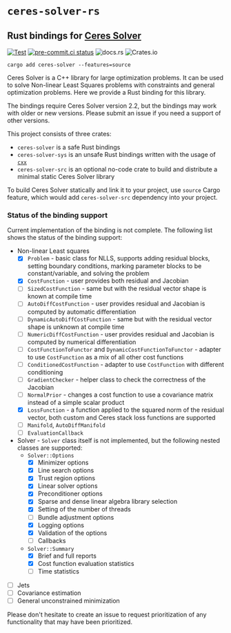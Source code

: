 # `ceres-solver-rs`
## Rust bindings for [Ceres Solver](http://ceres-solver.org)

[![Test](https://github.com/light-curve/ceres-solver-rs/actions/workflows/test.yml/badge.svg)](https://github.com/light-curve/ceres-solver-rs/actions/workflows/test.yml)
[![pre-commit.ci status](https://results.pre-commit.ci/badge/github/light-curve/ceres-solver-rs/master.svg)](https://results.pre-commit.ci/latest/github/light-curve/ceres-solver-rs/master)
![docs.rs](https://img.shields.io/docsrs/ceres-solver)
![Crates.io](https://img.shields.io/crates/v/ceres-solver)

```shell
cargo add ceres-solver --features=source
```

Ceres Solver is a C++ library for large optimization problems.
It can be used to solve Non-linear Least Squares problems with constraints and general optimization problems.
Here we provide a Rust binding for this library.

The bindings require Ceres Solver version 2.2, but the bindings may work with older or new versions.
Please submit an issue if you need a support of other versions.

This project consists of three crates:
- `ceres-solver` is a safe Rust bindings
- `ceres-solver-sys` is an unsafe Rust bindings written with the usage of [`cxx`](https://lib.rs/crates/cxx)
- `ceres-solver-src` is an optional no-code crate to build and distribute a minimal static Ceres Solver library

To build Ceres Solver statically and link it to your project, use `source` Cargo feature, which would add `ceres-solver-src` dependency into your project.

### Status of the binding support

Current implementation of the binding is not complete.
The following list shows the status of the binding support:

- Non-linear Least squares
  - [x] `Problem` - basic class for NLLS, supports adding residual blocks, setting boundary conditions, marking parameter blocks to be constant/variable, and solving the problem
  - [x] `CostFunction` - user provides both residual and Jacobian
  - [ ] `SizedCostFunction` - same but with the residual vector shape is known at compile time
  - [ ] `AutoDiffCostFunction` - user provides residual and Jacobian is computed by automatic differentiation
  - [ ] `DynamicAutoDiffCostFunction` - same but with the residual vector shape is unknown at compile time
  - [ ] `NumericDiffCostFunction` - user provides residual and Jacobian is computed by numerical differentiation
  - [ ] `CostFunctionToFunctor` and `DynamicCostFunctionToFunctor` - adapter to use `CostFunction` as a mix of all other cost functions
  - [ ] `ConditionedCostFunction` - adapter to use `CostFunction` with different conditioning
  - [ ] `GradientChecker` - helper class to check the correctness of the Jacobian
  - [ ] `NormalPrior` - changes a cost function to use a covariance matrix instead of a simple scalar product
  - [x] `LossFunction` - a function applied to the squared norm of the residual vector, both custom and Ceres stack loss functions are supported
  - [ ] `Manifold`, `AutoDiffManifold`
  - [ ] `EvaluationCallback`
- Solver - `Solver` class itself is not implemented, but the following nested classes are supported:
  - `Solver::Options`
    - [x] Minimizer options
    - [x] Line search options
    - [x] Trust region options
    - [x] Linear solver options
    - [x] Preconditioner options
    - [x] Sparse and dense linear algebra library selection
    - [x] Setting of the number of threads
    - [ ] Bundle adjustment options
    - [x] Logging options
    - [x] Validation of the options
    - [ ] Callbacks
  - `Solver::Summary`
    - [x] Brief and full reports
    - [x] Cost function evaluation statistics
    - [ ] Time statistics
- [ ] Jets
- [ ] Covariance estimation
- [ ] General unconstrained minimization

Please don't hesitate to create an issue to request prioritization of any functionality that may have been prioritized.
